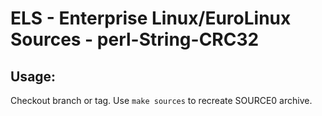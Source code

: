# ELS - Enterprise Linux/EuroLinux Sources - perl-String-CRC32
 
## Usage:
  Checkout branch or tag. Use `make sources` to recreate  SOURCE0 archive.

